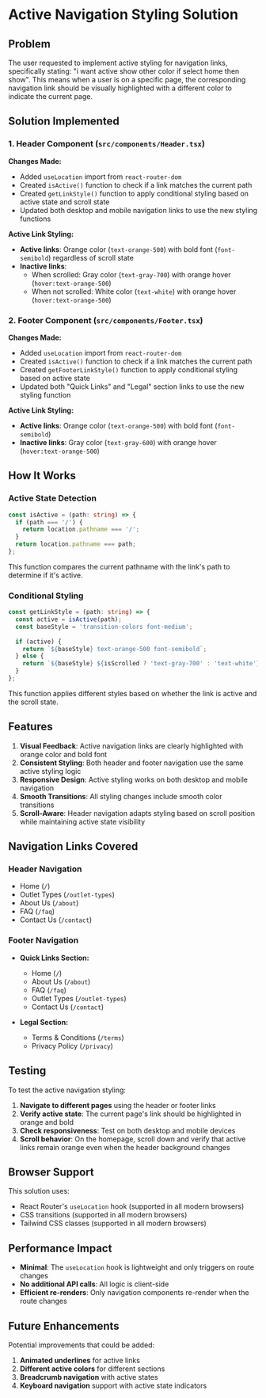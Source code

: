 # Active Navigation Styling Solution

## Problem
The user requested to implement active styling for navigation links, specifically stating: "i want active show other color if select home then show". This means when a user is on a specific page, the corresponding navigation link should be visually highlighted with a different color to indicate the current page.

## Solution Implemented

### 1. Header Component (`src/components/Header.tsx`)

**Changes Made:**
- Added `useLocation` import from `react-router-dom`
- Created `isActive()` function to check if a link matches the current path
- Created `getLinkStyle()` function to apply conditional styling based on active state and scroll state
- Updated both desktop and mobile navigation links to use the new styling functions

**Active Link Styling:**
- **Active links**: Orange color (`text-orange-500`) with bold font (`font-semibold`) regardless of scroll state
- **Inactive links**: 
  - When scrolled: Gray color (`text-gray-700`) with orange hover (`hover:text-orange-500`)
  - When not scrolled: White color (`text-white`) with orange hover (`hover:text-orange-500`)

### 2. Footer Component (`src/components/Footer.tsx`)

**Changes Made:**
- Added `useLocation` import from `react-router-dom`
- Created `isActive()` function to check if a link matches the current path
- Created `getFooterLinkStyle()` function to apply conditional styling based on active state
- Updated both "Quick Links" and "Legal" section links to use the new styling function

**Active Link Styling:**
- **Active links**: Orange color (`text-orange-500`) with bold font (`font-semibold`)
- **Inactive links**: Gray color (`text-gray-600`) with orange hover (`hover:text-orange-500`)

## How It Works

### Active State Detection
```typescript
const isActive = (path: string) => {
  if (path === '/') {
    return location.pathname === '/';
  }
  return location.pathname === path;
};
```

This function compares the current pathname with the link's path to determine if it's active.

### Conditional Styling
```typescript
const getLinkStyle = (path: string) => {
  const active = isActive(path);
  const baseStyle = 'transition-colors font-medium';
  
  if (active) {
    return `${baseStyle} text-orange-500 font-semibold`;
  } else {
    return `${baseStyle} ${isScrolled ? 'text-gray-700' : 'text-white'} hover:text-orange-500`;
  }
};
```

This function applies different styles based on whether the link is active and the scroll state.

## Features

1. **Visual Feedback**: Active navigation links are clearly highlighted with orange color and bold font
2. **Consistent Styling**: Both header and footer navigation use the same active styling logic
3. **Responsive Design**: Active styling works on both desktop and mobile navigation
4. **Smooth Transitions**: All styling changes include smooth color transitions
5. **Scroll-Aware**: Header navigation adapts styling based on scroll position while maintaining active state visibility

## Navigation Links Covered

### Header Navigation
- Home (`/`)
- Outlet Types (`/outlet-types`)
- About Us (`/about`)
- FAQ (`/faq`)
- Contact Us (`/contact`)

### Footer Navigation
- **Quick Links Section:**
  - Home (`/`)
  - About Us (`/about`)
  - FAQ (`/faq`)
  - Outlet Types (`/outlet-types`)
  - Contact Us (`/contact`)

- **Legal Section:**
  - Terms & Conditions (`/terms`)
  - Privacy Policy (`/privacy`)

## Testing

To test the active navigation styling:

1. **Navigate to different pages** using the header or footer links
2. **Verify active state**: The current page's link should be highlighted in orange and bold
3. **Check responsiveness**: Test on both desktop and mobile devices
4. **Scroll behavior**: On the homepage, scroll down and verify that active links remain orange even when the header background changes

## Browser Support

This solution uses:
- React Router's `useLocation` hook (supported in all modern browsers)
- CSS transitions (supported in all modern browsers)
- Tailwind CSS classes (supported in all modern browsers)

## Performance Impact

- **Minimal**: The `useLocation` hook is lightweight and only triggers on route changes
- **No additional API calls**: All logic is client-side
- **Efficient re-renders**: Only navigation components re-render when the route changes

## Future Enhancements

Potential improvements that could be added:
1. **Animated underlines** for active links
2. **Different active colors** for different sections
3. **Breadcrumb navigation** with active states
4. **Keyboard navigation** support with active state indicators 